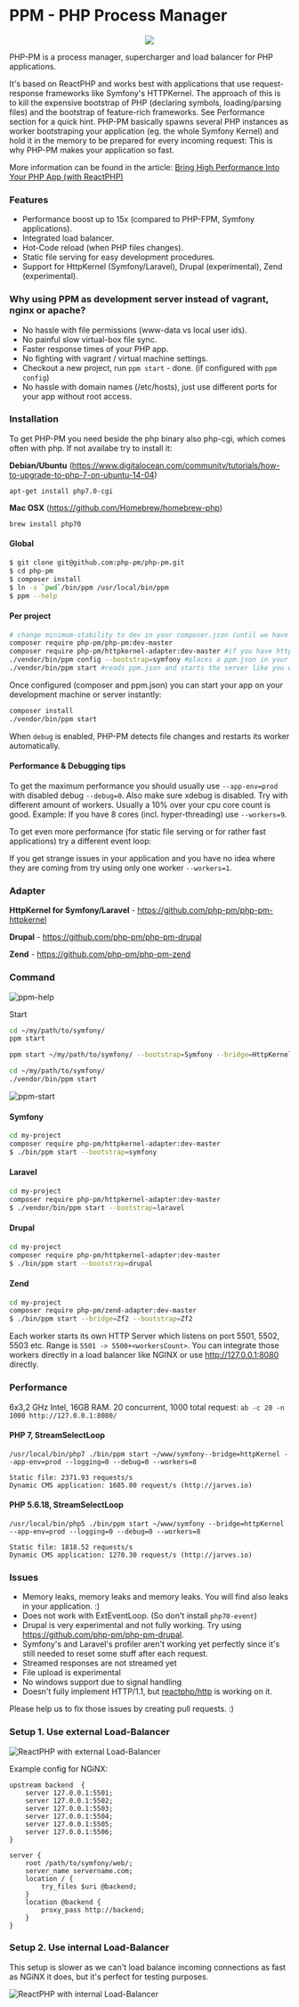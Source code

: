 PPM - PHP Process Manager
====================================================

<p align="center">
<img src="https://avatars3.githubusercontent.com/u/11821812?v=3&s=200" />
</p>

PHP-PM is a process manager, supercharger and load balancer for PHP applications.

It's based on ReactPHP and works best with applications that use request-response frameworks like Symfony's HTTPKernel.
The approach of this is to kill the expensive bootstrap of PHP (declaring symbols, loading/parsing files) and the bootstrap of feature-rich frameworks. See Performance section for a quick hint.
PHP-PM basically spawns several PHP instances as worker bootstraping your application (eg. the whole Symfony Kernel) and hold it in the memory to be prepared for every
incoming request: This is why PHP-PM makes your application so fast.
 

More information can be found in the article: [Bring High Performance Into Your PHP App (with ReactPHP)](http://marcjschmidt.de/blog/2014/02/08/php-high-performance.html)


### Features

* Performance boost up to 15x (compared to PHP-FPM, Symfony applications).
* Integrated load balancer.
* Hot-Code reload (when PHP files changes).
* Static file serving for easy development procedures.
* Support for HttpKernel (Symfony/Laravel), Drupal (experimental), Zend (experimental).

### Why using PPM as development server instead of vagrant, nginx or apache?

* No hassle with file permissions (www-data vs local user ids).
* No painful slow virtual-box file sync.
* Faster response times of your PHP app.
* No fighting with vagrant / virtual machine settings. 
* Checkout a new project, run `ppm start` - done. (if configured with `ppm config`)
* No hassle with domain names (/etc/hosts), just use different ports for your app without root access.

### Installation

To get PHP-PM you need beside the php binary also php-cgi, which comes often with php. If not availabe try to install it:

**Debian/Ubuntu** (https://www.digitalocean.com/community/tutorials/how-to-upgrade-to-php-7-on-ubuntu-14-04)

`apt-get install php7.0-cgi`

**Mac OSX** (https://github.com/Homebrew/homebrew-php)

`brew install php70`

#### Global

```bash
$ git clone git@github.com:php-pm/php-pm.git
$ cd php-pm
$ composer install
$ ln -s `pwd`/bin/ppm /usr/local/bin/ppm
$ ppm --help
```

#### Per project

```bash
# change minimum-stability to dev in your composer.json (until we have a version tagged): "minimum-stability": "dev"
composer require php-pm/php-pm:dev-master
composer require php-pm/httpkernel-adapter:dev-master #if you have httpkernel (laravel, symfony)
./vendor/bin/ppm config --bootstrap=symfony #places a ppm.json in your directory
./vendor/bin/ppm start #reads ppm.json and starts the server like you want
```

Once configured (composer and ppm.json) you can start your app on your development machine or server instantly:

```bash
composer install
./vendor/bin/ppm start
```

When `debug` is enabled, PHP-PM detects file changes and restarts its worker automatically.

#### Performance & Debugging tips

To get the maximum performance you should usually use `--app-env=prod` with disabled
debug `--debug=0`. Also make sure xdebug is disabled. Try with different amount of workers.
Usually a 10% over your cpu core count is good. Example: If you have 8 cores (incl. hyper-threading) use `--workers=9`.

To get even more performance (for static file serving or for rather fast applications) try a different event loop:


If you get strange issues in your application and you have no idea where they are coming from try
using only one worker `--workers=1`. 

### Adapter

**HttpKernel for Symfony/Laravel** - https://github.com/php-pm/php-pm-httpkernel

**Drupal** - https://github.com/php-pm/php-pm-drupal

**Zend** - https://github.com/php-pm/php-pm-zend

### Command

![ppm-help](https://dl.dropboxusercontent.com/u/54069263/ppm-github/help-screenshot.png)

Start

```bash
cd ~/my/path/to/symfony/
ppm start

ppm start ~/my/path/to/symfony/ --bootstrap=Symfony --bridge=HttpKernel

cd ~/my/path/to/symfony/
./vendor/bin/ppm start
```

![ppm-start](https://dl.dropboxusercontent.com/u/54069263/ppm-github/start-command.png)

#### Symfony

```bash
cd my-project
composer require php-pm/httpkernel-adapter:dev-master
$ ./bin/ppm start --bootstrap=symfony
```

#### Laravel

```bash
cd my-project
composer require php-pm/httpkernel-adapter:dev-master
$ ./vendor/bin/ppm start --bootstrap=laravel
```

#### Drupal

```bash
cd my-project
composer require php-pm/httpkernel-adapter:dev-master
$ ./bin/ppm start --bootstrap=drupal
```

#### Zend

```bash
cd my-project
composer require php-pm/zend-adapter:dev-master
$ ./bin/ppm start --bridge=Zf2 --bootstrap=Zf2
```

Each worker starts its own HTTP Server which listens on port 5501, 5502, 5503 etc. Range is `5501 -> 5500+<workersCount>`.
You can integrate those workers directly in a load balancer like NGINX or use http://127.0.0.1:8080 directly.

### Performance

6x3,2 GHz Intel, 16GB RAM. 20 concurrent, 1000 total request: `ab -c 20 -n 1000 http://127.0.0.1:8080/`

#### PHP 7, StreamSelectLoop

```
/usr/local/bin/php7 ./bin/ppm start ~/www/symfony--bridge=httpKernel --app-env=prod --logging=0 --debug=0 --workers=8

Static file: 2371.93 requests/s
Dynamic CMS application: 1685.80 request/s (http://jarves.io)
```

#### PHP 5.6.18, StreamSelectLoop

```
/usr/local/bin/php5 ./bin/ppm start ~/www/symfony --bridge=httpKernel --app-env=prod --logging=0 --debug=0 --workers=8

Static file: 1818.52 requests/s
Dynamic CMS application: 1270.30 request/s (http://jarves.io)
```

### Issues

* Memory leaks, memory leaks and memory leaks. You will find also leaks in your application. :)
* Does not work with ExtEventLoop. (So don't install `php70-event`)
* Drupal is very experimental and not fully working. Try using https://github.com/php-pm/php-pm-drupal.
* Symfony's and Laravel's profiler aren't working yet perfectly since it's still needed to reset some stuff after each request.
* Streamed responses are not streamed yet
* File upload is experimental
* No windows support due to signal handling
* Doesn't fully implement HTTP/1.1, but [reactphp/http](https://github.com/reactphp/http) is working on it.

Please help us to fix those issues by creating pull requests. :)

### Setup 1. Use external Load-Balancer

![ReactPHP with external Load-Balancer](doc/reactphp-external-balancer.jpg)

Example config for NGiNX:

```nginx
upstream backend  {
    server 127.0.0.1:5501;
    server 127.0.0.1:5502;
    server 127.0.0.1:5503;
    server 127.0.0.1:5504;
    server 127.0.0.1:5505;
    server 127.0.0.1:5506;
}

server {
    root /path/to/symfony/web/;
    server_name servername.com;
    location / {
        try_files $uri @backend;
    }
    location @backend {
        proxy_pass http://backend;
    }
}
```

### Setup 2. Use internal Load-Balancer

This setup is slower as we can't load balance incoming connections as fast as NGiNX it does,
but it's perfect for testing purposes.

![ReactPHP with internal Load-Balancer](doc/reactphp-internal-balancer.jpg)
